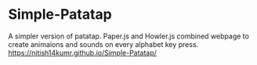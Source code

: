 # Simple-Patatap
A simpler version of patatap.
Paper.js and Howler.js combined webpage to create animaions and sounds on every alphabet key press.
https://nitish14kumr.github.io/Simple-Patatap/
